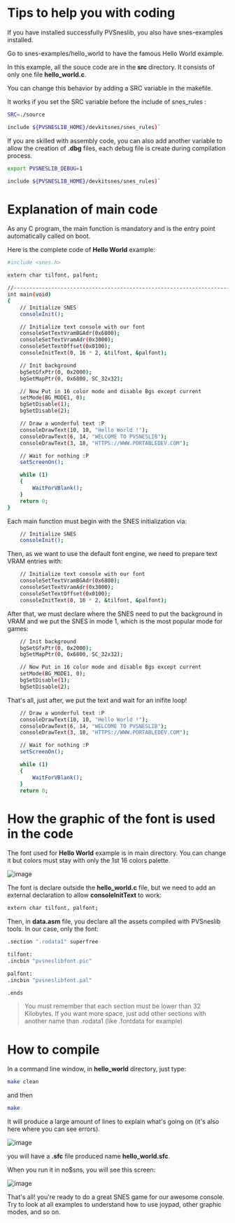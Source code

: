 # Tips to help you with coding

If you have installed successfully PVSneslib, you also have snes-examples installed.

Go to snes-examples/hello_world to have the famous Hello World example.

In this example, all the souce code are in the **src** directory. It consists of only one file **hello_world.c**.

You can change this behavior by adding a SRC variable in the makefile.

It works if you set the SRC variable before the include of snes_rules :

```bash
SRC=./source

include ${PVSNESLIB_HOME}/devkitsnes/snes_rules)`
```

If you are skilled with assembly code, you can also add another variable to allow the creation of **.dbg** files, each debug file is create during compilation process.

```bash
export PVSNESLIB_DEBUG=1

include ${PVSNESLIB_HOME}/devkitsnes/snes_rules)`
```

# Explanation of main code

As any C program, the main function is mandatory and is the entry point automatically called on boot.

Here is the complete code of **Hello World** example:

```bash
#include <snes.h>

extern char tilfont, palfont;

//---------------------------------------------------------------------------------
int main(void)
{
    // Initialize SNES
    consoleInit();

    // Initialize text console with our font
    consoleSetTextVramBGAdr(0x6800);
    consoleSetTextVramAdr(0x3000);
    consoleSetTextOffset(0x0100);
    consoleInitText(0, 16 * 2, &tilfont, &palfont);

    // Init background
    bgSetGfxPtr(0, 0x2000);
    bgSetMapPtr(0, 0x6800, SC_32x32);

    // Now Put in 16 color mode and disable Bgs except current
    setMode(BG_MODE1, 0);
    bgSetDisable(1);
    bgSetDisable(2);

    // Draw a wonderful text :P
    consoleDrawText(10, 10, "Hello World !");
    consoleDrawText(6, 14, "WELCOME TO PVSNESLIB");
    consoleDrawText(3, 18, "HTTPS://WWW.PORTABLEDEV.COM");

    // Wait for nothing :P
    setScreenOn();

    while (1)
    {
        WaitForVBlank();
    }
    return 0;
}
```

Each main function must begin with the SNES initialization via:

```bash
    // Initialize SNES
    consoleInit();
```

Then, as we want to use the default font engine, we need to prepare text VRAM entries with:

```bash
    // Initialize text console with our font
    consoleSetTextVramBGAdr(0x6800);
    consoleSetTextVramAdr(0x3000);
    consoleSetTextOffset(0x0100);
    consoleInitText(0, 16 * 2, &tilfont, &palfont);
```

After that, we must declare where the SNES need to put the background in VRAM and we put the SNES in mode 1, which is the most popular mode for games:

```bash
    // Init background
    bgSetGfxPtr(0, 0x2000);
    bgSetMapPtr(0, 0x6800, SC_32x32);

    // Now Put in 16 color mode and disable Bgs except current
    setMode(BG_MODE1, 0);
    bgSetDisable(1);
    bgSetDisable(2);
```

That's all, just after, we put the text and wait for an inifite loop!

```bash
    // Draw a wonderful text :P
    consoleDrawText(10, 10, "Hello World !");
    consoleDrawText(6, 14, "WELCOME TO PVSNESLIB");
    consoleDrawText(3, 18, "HTTPS://WWW.PORTABLEDEV.COM");

    // Wait for nothing :P
    setScreenOn();

    while (1)
    {
        WaitForVBlank();
    }
    return 0;
```

# How the graphic of the font is used in the code

The font used for **Hello World** example is in main directory. You can change it but colors must stay with only the 1st 16 colors palette.

![image](https://github.com/alekmaul/pvsneslib/assets/2528347/4110969c-5ab2-4181-9446-8d8fcc27e5e4)

The font is declare outside the **hello_world.c** file, but we need to add an external declaration to allow **consoleInitText**  to work:

```bash
extern char tilfont, palfont;
```

Then, in **data.asm** file, you declare all the assets compiled with PVSneslib tools. In our case, only the font:

```bash
.section ".rodata1" superfree

tilfont:
.incbin "pvsneslibfont.pic"

palfont:
.incbin "pvsneslibfont.pal"

.ends
```

> You must remember that each section must be lower than 32 Kilobytes. If you want more space, just add other sections with another name than .rodata1 (like .fontdata for example)

# How to compile

In a command line window, in **hello_world** directory, just type:

```bash
make clean
```

and then

```bash
make 
```

It will produce a large amount of lines to explain what's going on (it's also here where you can see errors).

![image](https://github.com/alekmaul/pvsneslib/assets/2528347/78dadffa-bc9f-4391-b99c-066325c5c8ce)

you will have a **.sfc** file produced name **hello_world.sfc**.

When you run it in no$sns, you will see this screen:

![image](https://github.com/alekmaul/pvsneslib/assets/2528347/3a8d8d9c-8e23-4f19-a44f-db1221f63f01)

That's all! you're ready to do a great SNES game for our awesome console. Try to look at all examples to understand how to use joypad, other graphic modes, and so on.
